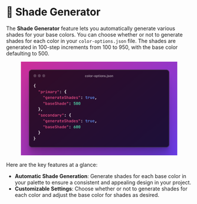 # 🌈 Shade Generator

The **Shade Generator** feature lets you automatically generate various shades for your base colors. You can choose whether or not to generate shades for each color in your `color-options.json` file. The shades are generated in 100-step increments from 100 to 950, with the base color defaulting to 500.

<figure><img src="../../.gitbook/assets/image (5).png" alt=""><figcaption></figcaption></figure>

Here are the key features at a glance:

* **Automatic Shade Generation**: Generate shades for each base color in your palette to ensure a consistent and appealing design in your project.
* **Customizable Settings**: Choose whether or not to generate shades for each color and adjust the base color for shades as desired.
